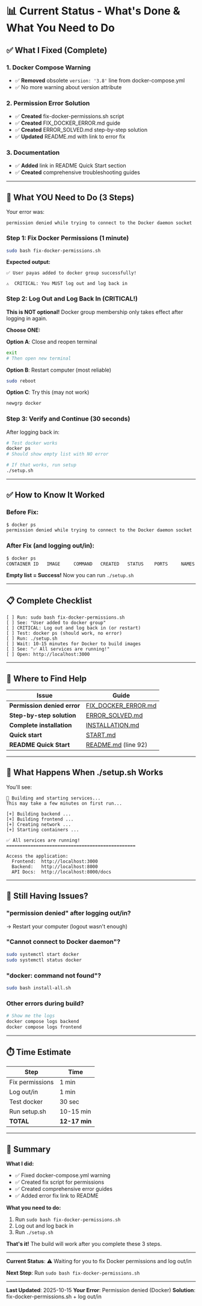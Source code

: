 # 📊 Current Status - What's Done & What You Need to Do

## ✅ What I Fixed (Complete)

### 1. Docker Compose Warning
- ✅ **Removed** obsolete `version: '3.8'` line from docker-compose.yml
- ✅ No more warning about version attribute

### 2. Permission Error Solution
- ✅ **Created** fix-docker-permissions.sh script
- ✅ **Created** FIX_DOCKER_ERROR.md guide
- ✅ **Created** ERROR_SOLVED.md step-by-step solution
- ✅ **Updated** README.md with link to error fix

### 3. Documentation
- ✅ **Added** link in README Quick Start section
- ✅ **Created** comprehensive troubleshooting guides

---

## 🔴 What YOU Need to Do (3 Steps)

Your error was:
```
permission denied while trying to connect to the Docker daemon socket
```

### Step 1: Fix Docker Permissions (1 minute)

```bash
sudo bash fix-docker-permissions.sh
```

**Expected output:**
```
✅ User payas added to docker group successfully!

⚠️  CRITICAL: You MUST log out and log back in
```

### Step 2: Log Out and Log Back In (CRITICAL!)

**This is NOT optional!** Docker group membership only takes effect after logging in again.

**Choose ONE:**

**Option A**: Close and reopen terminal
```bash
exit
# Then open new terminal
```

**Option B**: Restart computer (most reliable)
```bash
sudo reboot
```

**Option C**: Try this (may not work)
```bash
newgrp docker
```

### Step 3: Verify and Continue (30 seconds)

After logging back in:

```bash
# Test docker works
docker ps
# Should show empty list with NO error

# If that works, run setup
./setup.sh
```

---

## ✅ How to Know It Worked

### Before Fix:
```bash
$ docker ps
permission denied while trying to connect to the Docker daemon socket
```

### After Fix (and logging out/in):
```bash
$ docker ps
CONTAINER ID   IMAGE     COMMAND   CREATED   STATUS    PORTS     NAMES
```

**Empty list = Success!** Now you can run `./setup.sh`

---

## 📋 Complete Checklist

```
[ ] Run: sudo bash fix-docker-permissions.sh
[ ] See: "User added to docker group"
[ ] CRITICAL: Log out and log back in (or restart)
[ ] Test: docker ps (should work, no error)
[ ] Run: ./setup.sh
[ ] Wait: 10-15 minutes for Docker to build images
[ ] See: "✅ All services are running!"
[ ] Open: http://localhost:3000
```

---

## 📖 Where to Find Help

| Issue | Guide |
|-------|-------|
| **Permission denied error** | [FIX_DOCKER_ERROR.md](FIX_DOCKER_ERROR.md) |
| **Step-by-step solution** | [ERROR_SOLVED.md](ERROR_SOLVED.md) |
| **Complete installation** | [INSTALLATION.md](INSTALLATION.md) |
| **Quick start** | [START.md](START.md) |
| **README Quick Start** | [README.md](README.md#-quick-start) (line 92) |

---

## 🎯 What Happens When ./setup.sh Works

You'll see:
```
🔨 Building and starting services...
This may take a few minutes on first run...

[+] Building backend ...
[+] Building frontend ...
[+] Creating network ...
[+] Starting containers ...

✅ All services are running!
================================================

Access the application:
  Frontend:  http://localhost:3000
  Backend:   http://localhost:8000
  API Docs:  http://localhost:8000/docs
```

---

## 🐛 Still Having Issues?

### "permission denied" after logging out/in?
→ Restart your computer (logout wasn't enough)

### "Cannot connect to Docker daemon"?
```bash
sudo systemctl start docker
sudo systemctl status docker
```

### "docker: command not found"?
```bash
sudo bash install-all.sh
```

### Other errors during build?
```bash
# Show me the logs
docker compose logs backend
docker compose logs frontend
```

---

## ⏱️ Time Estimate

| Step | Time |
|------|------|
| Fix permissions | 1 min |
| Log out/in | 1 min |
| Test docker | 30 sec |
| Run setup.sh | 10-15 min |
| **TOTAL** | **12-17 min** |

---

## 🎉 Summary

**What I did:**
- ✅ Fixed docker-compose.yml warning
- ✅ Created fix script for permissions
- ✅ Created comprehensive error guides
- ✅ Added error fix link to README

**What you need to do:**
1. Run `sudo bash fix-docker-permissions.sh`
2. Log out and log back in
3. Run `./setup.sh`

**That's it!** The build will work after you complete these 3 steps.

---

**Current Status**: ⚠️ Waiting for you to fix Docker permissions and log out/in

**Next Step**: Run `sudo bash fix-docker-permissions.sh`

---

**Last Updated**: 2025-10-15
**Your Error**: Permission denied (Docker)
**Solution**: fix-docker-permissions.sh + log out/in
